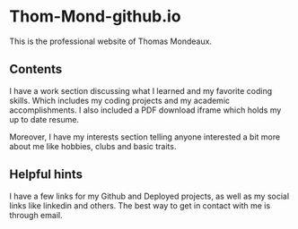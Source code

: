 # Thom-Mond-github.io

This is the professional website of Thomas Mondeaux.

## Contents

I have a work section discussing what I learned and
my favorite coding skills. Which includes my coding projects
and my academic accomplishments. I also included a PDF download
iframe which holds my up to date resume.

Moreover, I have my interests section telling anyone interested
a bit more about me like hobbies, clubs and basic traits.

## Helpful hints

I have a few links for my Github and Deployed projects, as well
as my social links like linkedin and others. The best way to get
in contact with me is through email.

